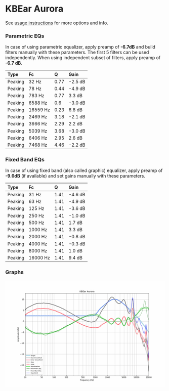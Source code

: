 # KBEar Aurora
See [usage instructions](https://github.com/jaakkopasanen/AutoEq#usage) for more options and info.

### Parametric EQs
In case of using parametric equalizer, apply preamp of **-6.7dB** and build filters manually
with these parameters. The first 5 filters can be used independently.
When using independent subset of filters, apply preamp of **-6.7 dB**.

| Type    | Fc       |    Q | Gain    |
|:--------|:---------|:-----|:--------|
| Peaking | 32 Hz    | 0.77 | -2.5 dB |
| Peaking | 78 Hz    | 0.44 | -4.9 dB |
| Peaking | 783 Hz   | 0.77 | 3.3 dB  |
| Peaking | 6588 Hz  | 0.6  | -3.0 dB |
| Peaking | 16559 Hz | 0.23 | 6.8 dB  |
| Peaking | 2469 Hz  | 3.18 | -2.1 dB |
| Peaking | 3666 Hz  | 2.29 | 2.2 dB  |
| Peaking | 5039 Hz  | 3.68 | -3.0 dB |
| Peaking | 6406 Hz  | 2.95 | 2.6 dB  |
| Peaking | 7468 Hz  | 4.46 | -2.2 dB |

### Fixed Band EQs
In case of using fixed band (also called graphic) equalizer, apply preamp of **-9.6dB**
(if available) and set gains manually with these parameters.

| Type    | Fc       |    Q | Gain    |
|:--------|:---------|:-----|:--------|
| Peaking | 31 Hz    | 1.41 | -4.6 dB |
| Peaking | 63 Hz    | 1.41 | -4.9 dB |
| Peaking | 125 Hz   | 1.41 | -3.6 dB |
| Peaking | 250 Hz   | 1.41 | -1.0 dB |
| Peaking | 500 Hz   | 1.41 | 1.7 dB  |
| Peaking | 1000 Hz  | 1.41 | 3.3 dB  |
| Peaking | 2000 Hz  | 1.41 | -0.8 dB |
| Peaking | 4000 Hz  | 1.41 | -0.3 dB |
| Peaking | 8000 Hz  | 1.41 | 1.0 dB  |
| Peaking | 16000 Hz | 1.41 | 9.4 dB  |

### Graphs
![](./KBEar%20Aurora.png)
